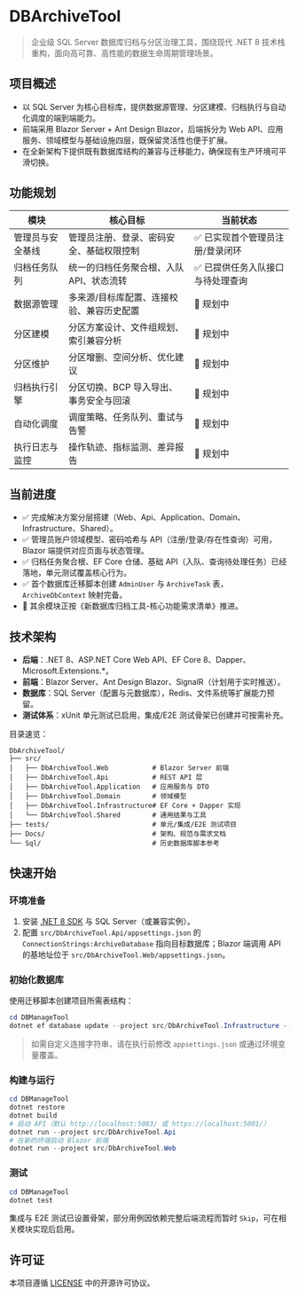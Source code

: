 # DBArchiveTool

> 企业级 SQL Server 数据库归档与分区治理工具，围绕现代 .NET 8 技术栈重构，面向高可靠、高性能的数据生命周期管理场景。

## 项目概述
- 以 SQL Server 为核心目标库，提供数据源管理、分区建模、归档执行与自动化调度的端到端能力。
- 前端采用 Blazor Server + Ant Design Blazor，后端拆分为 Web API、应用服务、领域模型与基础设施四层，既保留灵活性也便于扩展。
- 在全新架构下提供既有数据库结构的兼容与迁移能力，确保现有生产环境可平滑切换。

## 功能规划
| 模块 | 核心目标 | 当前状态 |
| --- | --- | --- |
| 管理员与安全基线 | 管理员注册、登录、密码安全、基础权限控制 | ✅ 已实现首个管理员注册/登录闭环 |
| 归档任务队列 | 统一的归档任务聚合根、入队 API、状态流转 | ✅ 已提供任务入队接口与待处理查询 |
| 数据源管理 | 多来源/目标库配置、连接校验、兼容历史配置 | 📝 规划中 |
| 分区建模 | 分区方案设计、文件组规划、索引兼容分析 | 📝 规划中 |
| 分区维护 | 分区增删、空间分析、优化建议 | 📝 规划中 |
| 归档执行引擎 | 分区切换、BCP 导入导出、事务安全与回滚 | 📝 规划中 |
| 自动化调度 | 调度策略、任务队列、重试与告警 | 📝 规划中 |
| 执行日志与监控 | 操作轨迹、指标监测、差异报告 | 📝 规划中 |

## 当前进度
- ✅ 完成解决方案分层搭建（Web、Api、Application、Domain、Infrastructure、Shared）。
- ✅ 管理员账户领域模型、密码哈希与 API（注册/登录/存在性查询）可用，Blazor 端提供对应页面与状态管理。
- ✅ 归档任务聚合根、EF Core 仓储、基础 API（入队、查询待处理任务）已经落地，单元测试覆盖核心行为。
- ✅ 首个数据库迁移脚本创建 `AdminUser` 与 `ArchiveTask` 表，`ArchiveDbContext` 映射完备。
- 🚧 其余模块正按《新数据库归档工具-核心功能需求清单》推进。

## 技术架构
- **后端**：.NET 8、ASP.NET Core Web API、EF Core 8、Dapper、Microsoft.Extensions.*。
- **前端**：Blazor Server、Ant Design Blazor、SignalR（计划用于实时推送）。
- **数据库**：SQL Server（配置与元数据库），Redis、文件系统等扩展能力预留。
- **测试体系**：xUnit 单元测试已启用，集成/E2E 测试骨架已创建并可按需补充。

目录速览：
```
DbArchiveTool/
├── src/
│   ├── DbArchiveTool.Web           # Blazor Server 前端
│   ├── DbArchiveTool.Api           # REST API 层
│   ├── DbArchiveTool.Application   # 应用服务与 DTO
│   ├── DbArchiveTool.Domain        # 领域模型
│   ├── DbArchiveTool.Infrastructure# EF Core + Dapper 实现
│   └── DbArchiveTool.Shared        # 通用结果与工具
├── tests/                          # 单元/集成/E2E 测试项目
├── Docs/                           # 架构、规范与需求文档
└── Sql/                            # 历史数据库脚本参考
```

## 快速开始
### 环境准备
1. 安装 [.NET 8 SDK](https://dotnet.microsoft.com/) 与 SQL Server（或兼容实例）。
2. 配置 `src/DbArchiveTool.Api/appsettings.json` 的 `ConnectionStrings:ArchiveDatabase` 指向目标数据库；Blazor 端调用 API 的基地址位于 `src/DbArchiveTool.Web/appsettings.json`。

### 初始化数据库
使用迁移脚本创建项目所需表结构：
```powershell
cd DBManageTool
dotnet ef database update --project src/DbArchiveTool.Infrastructure --startup-project src/DbArchiveTool.Api
```
> 如需自定义连接字符串，请在执行前修改 `appsettings.json` 或通过环境变量覆盖。

### 构建与运行
```powershell
cd DBManageTool
dotnet restore
dotnet build
# 启动 API（默认 http://localhost:5083/ 或 https://localhost:5001/）
dotnet run --project src/DbArchiveTool.Api
# 在新的终端启动 Blazor 前端
dotnet run --project src/DbArchiveTool.Web
```

### 测试
```powershell
cd DBManageTool
dotnet test
```
集成与 E2E 测试已设置骨架，部分用例因依赖完整后端流程而暂时 `Skip`，可在相关模块实现后启用。

## 许可证
本项目遵循 [LICENSE](LICENSE) 中的开源许可协议。